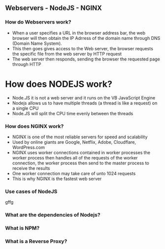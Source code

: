 ## Webservers - NodeJS - NGINX


### How do Webservers work?

- When a user specifies a URL in the browser address bar, the web browser will then obtain the IP Adrress of the domain name through DNS (Domain Name System).
- This then goes gives access to the Web server, the browser requests the specific file from the web server by HTTP request
- The web server then responds, sending the browser the requested page through HTTP

# How does NODEJS work?

- Node.JS it is not a web server and it runs on the VB JavaScript Engine
- Nodejs allows us to have multiple threads (a thread is like a request) on a single CPU
- Node.JS will split the CPU time evenly between the threads



### How does NGINX work?

- NGINX is one of the most reliable servers for speed and scalability
- Used by online giants are Google, Netflix, Adobe, Cloudflare, WordPress.com
- NGINX uses worker connections contained in worker processes the worker process then handles all of the requests of the worker connection, the worker process then send to the master process to receive the results
- One worker connection may take care of unto 1024 requests
- This is why NGINX is the fastest web server




### Use cases of NodeJS

gffg




### What are the dependencies of Nodejs?




### What is NPM?




### What is a Reverse Proxy?